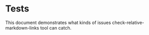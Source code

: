 # Tests

This document demonstrates what kinds of issues check-relative-markdown-links tool can catch.
